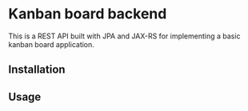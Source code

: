 # Kanban board backend

This is a REST API built with JPA and JAX-RS for implementing a basic kanban board application.

## Installation


## Usage
